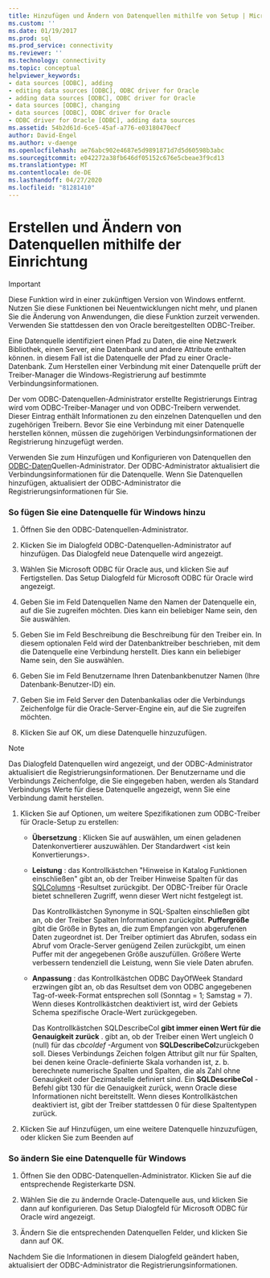 ```yaml
---
title: Hinzufügen und Ändern von Datenquellen mithilfe von Setup | Microsoft-Dokumentation
ms.custom: ''
ms.date: 01/19/2017
ms.prod: sql
ms.prod_service: connectivity
ms.reviewer: ''
ms.technology: connectivity
ms.topic: conceptual
helpviewer_keywords:
- data sources [ODBC], adding
- editing data sources [ODBC], ODBC driver for Oracle
- adding data sources [ODBC], ODBC driver for Oracle
- data sources [ODBC], changing
- data sources [ODBC], ODBC driver for Oracle
- ODBC driver for Oracle [ODBC], adding data sources
ms.assetid: 54b2d61d-6ce5-45af-a776-e03180470ecf
author: David-Engel
ms.author: v-daenge
ms.openlocfilehash: ae76abc902e4687e5d9891871d7d5d60598b3abc
ms.sourcegitcommit: e042272a38fb646df05152c676e5cbeae3f9cd13
ms.translationtype: MT
ms.contentlocale: de-DE
ms.lasthandoff: 04/27/2020
ms.locfileid: "81281410"
---
```

# <a name="adding-and-modifying-data-sources-using-setup"></a>Erstellen und Ändern von Datenquellen mithilfe der Einrichtung
> [!IMPORTANT]  
>  Diese Funktion wird in einer zukünftigen Version von Windows entfernt. Nutzen Sie diese Funktionen bei Neuentwicklungen nicht mehr, und planen Sie die Änderung von Anwendungen, die diese Funktion zurzeit verwenden. Verwenden Sie stattdessen den von Oracle bereitgestellten ODBC-Treiber.  
  
 Eine Datenquelle identifiziert einen Pfad zu Daten, die eine Netzwerk Bibliothek, einen Server, eine Datenbank und andere Attribute enthalten können. in diesem Fall ist die Datenquelle der Pfad zu einer Oracle-Datenbank. Zum Herstellen einer Verbindung mit einer Datenquelle prüft der Treiber-Manager die Windows-Registrierung auf bestimmte Verbindungsinformationen.  
  
 Der vom ODBC-Datenquellen-Administrator erstellte Registrierungs Eintrag wird vom ODBC-Treiber-Manager und von ODBC-Treibern verwendet. Dieser Eintrag enthält Informationen zu den einzelnen Datenquellen und den zugehörigen Treibern. Bevor Sie eine Verbindung mit einer Datenquelle herstellen können, müssen die zugehörigen Verbindungsinformationen der Registrierung hinzugefügt werden.  
  
 Verwenden Sie zum Hinzufügen und Konfigurieren von Datenquellen den [ODBC-Daten](../../odbc/admin/odbc-data-source-administrator.md)Quellen-Administrator. Der ODBC-Administrator aktualisiert die Verbindungsinformationen für die Datenquelle. Wenn Sie Datenquellen hinzufügen, aktualisiert der ODBC-Administrator die Registrierungsinformationen für Sie.  
  
### <a name="to-add-a-data-source-for-windows"></a>So fügen Sie eine Datenquelle für Windows hinzu  
  
1.  Öffnen Sie den ODBC-Datenquellen-Administrator.  
  
2.  Klicken Sie im Dialogfeld ODBC-Datenquellen-Administrator auf hinzufügen. Das Dialogfeld neue Datenquelle wird angezeigt.  
  
3.  Wählen Sie Microsoft ODBC für Oracle aus, und klicken Sie auf Fertigstellen. Das Setup Dialogfeld für Microsoft ODBC für Oracle wird angezeigt.  
  
4.  Geben Sie im Feld Datenquellen Name den Namen der Datenquelle ein, auf die Sie zugreifen möchten. Dies kann ein beliebiger Name sein, den Sie auswählen.  
  
5.  Geben Sie im Feld Beschreibung die Beschreibung für den Treiber ein. In diesem optionalen Feld wird der Datenbanktreiber beschrieben, mit dem die Datenquelle eine Verbindung herstellt. Dies kann ein beliebiger Name sein, den Sie auswählen.  
  
6.  Geben Sie im Feld Benutzername Ihren Datenbankbenutzer Namen (Ihre Datenbank-Benutzer-ID) ein.  
  
7.  Geben Sie im Feld Server den Datenbankalias oder die Verbindungs Zeichenfolge für die Oracle-Server-Engine ein, auf die Sie zugreifen möchten.  
  
8.  Klicken Sie auf OK, um diese Datenquelle hinzuzufügen.  
  
> [!NOTE]  
>  Das Dialogfeld Datenquellen wird angezeigt, und der ODBC-Administrator aktualisiert die Registrierungsinformationen. Der Benutzername und die Verbindungs Zeichenfolge, die Sie eingegeben haben, werden als Standard Verbindungs Werte für diese Datenquelle angezeigt, wenn Sie eine Verbindung damit herstellen.  
  
1.  Klicken Sie auf Optionen, um weitere Spezifikationen zum ODBC-Treiber für Oracle-Setup zu erstellen:  
  
    -   **Übersetzung** : Klicken Sie auf auswählen, um einen geladenen Datenkonvertierer auszuwählen. Der Standardwert \<ist kein Konvertierungs>.  
  
    -   **Leistung** : das Kontrollkästchen "Hinweise in Katalog Funktionen einschließen" gibt an, ob der Treiber Hinweise Spalten für das [SQLColumns](../../odbc/microsoft/level-1-api-functions-odbc-driver-for-oracle.md) -Resultset zurückgibt. Der ODBC-Treiber für Oracle bietet schnelleren Zugriff, wenn dieser Wert nicht festgelegt ist.  
  
         Das Kontrollkästchen Synonyme in SQL-Spalten einschließen gibt an, ob der Treiber Spalten Informationen zurückgibt. **Puffergröße** gibt die Größe in Bytes an, die zum Empfangen von abgerufenen Daten zugeordnet ist. Der Treiber optimiert das Abrufen, sodass ein Abruf vom Oracle-Server genügend Zeilen zurückgibt, um einen Puffer mit der angegebenen Größe auszufüllen. Größere Werte verbessern tendenziell die Leistung, wenn Sie viele Daten abrufen.  
  
    -   **Anpassung** : das Kontrollkästchen ODBC DayOfWeek Standard erzwingen gibt an, ob das Resultset dem von ODBC angegebenen Tag-of-week-Format entsprechen soll (Sonntag = 1; Samstag = 7). Wenn dieses Kontrollkästchen deaktiviert ist, wird der Gebiets Schema spezifische Oracle-Wert zurückgegeben.  
  
         Das Kontrollkästchen SQLDescribeCol **gibt immer einen Wert für die Genauigkeit zurück** . gibt an, ob der Treiber einen Wert ungleich 0 (null) für das *cbcoldef* -Argument von **SQLDescribeCol**zurückgeben soll. Dieses Verbindungs Zeichen folgen Attribut gilt nur für Spalten, bei denen keine Oracle-definierte Skala vorhanden ist, z. b. berechnete numerische Spalten und Spalten, die als Zahl ohne Genauigkeit oder Dezimalstelle definiert sind. Ein **SQLDescribeCol** -Befehl gibt 130 für die Genauigkeit zurück, wenn Oracle diese Informationen nicht bereitstellt. Wenn dieses Kontrollkästchen deaktiviert ist, gibt der Treiber stattdessen 0 für diese Spaltentypen zurück.  
  
2.  Klicken Sie auf Hinzufügen, um eine weitere Datenquelle hinzuzufügen, oder klicken Sie zum Beenden auf  
  
### <a name="to-modify-a-data-source-for-windows"></a>So ändern Sie eine Datenquelle für Windows  
  
1.  Öffnen Sie den ODBC-Datenquellen-Administrator. Klicken Sie auf die entsprechende Registerkarte DSN.  
  
2.  Wählen Sie die zu ändernde Oracle-Datenquelle aus, und klicken Sie dann auf konfigurieren. Das Setup Dialogfeld für Microsoft ODBC für Oracle wird angezeigt.  
  
3.  Ändern Sie die entsprechenden Datenquellen Felder, und klicken Sie dann auf OK.  
  
 Nachdem Sie die Informationen in diesem Dialogfeld geändert haben, aktualisiert der ODBC-Administrator die Registrierungsinformationen.
